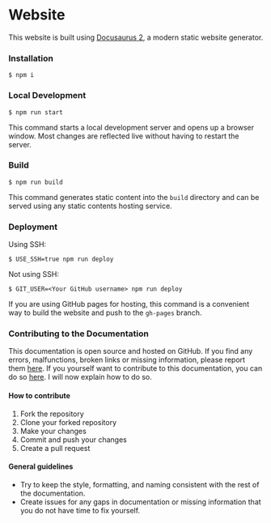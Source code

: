 # Website

This website is built using [Docusaurus 2](https://docusaurus.io/), a modern static website generator.

### Installation

```
$ npm i
```

### Local Development

```
$ npm run start
```

This command starts a local development server and opens up a browser window. Most changes are reflected live without having to restart the server.

### Build

```
$ npm run build
```

This command generates static content into the `build` directory and can be served using any static contents hosting service.

### Deployment

Using SSH:

```
$ USE_SSH=true npm run deploy
```

Not using SSH:

```
$ GIT_USER=<Your GitHub username> npm run deploy
```

If you are using GitHub pages for hosting, this command is a convenient way to build the website and push to the `gh-pages` branch.

### Contributing to the Documentation

This documentation is open source and hosted on GitHub. If you find any errors, malfunctions, broken links or missing information, please report them [here](https://github.com/niknal357/sm-docs/issues). If you yourself want to contribute to this documentation, you can do so [here](https://github.com/niknal357/sm-docs). I will now explain how to do so.

#### How to contribute

1. Fork the repository
2. Clone your forked repository
3. Make your changes
4. Commit and push your changes
5. Create a pull request

#### General guidelines

- Try to keep the style, formatting, and naming consistent with the rest of the documentation.
- Create issues for any gaps in documentation or missing information that you do not have time to fix yourself.